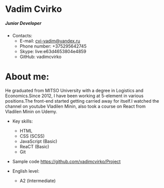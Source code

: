 # Vadim Cvirko
##### Junior Developer

* Contacts:
    * E-mail: cvi-vadim@yandex.ru
    * Phone number: +375295642745
    * Skype: live:e63d4653804e4859
    * GitHub: vadimcvirko
# About me:
He graduated from MITSO University with a degree in Logistics and Economics.Since 2012, I have been working at 5-element in various positions.The front-end started getting carried away for itself.I watched the channel on youtube Vladilen Minin, also took a course on React from Vladilen Minin on Udemy.


* Key skills:
    * HTML
    * CSS (SCSS)
    * JavaScript (Basic)
    * ReaCT (Basic)
    * Git

* Sample code
 https://github.com/vadimcvirko/Project

* English level:
    * А2 (Intermediate)